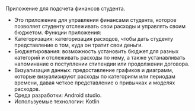 Приложение для подсчета финансов студента.
-	Это приложение для управления финансами студента, которое позволяет студенту отслеживать свои расходы и управлять своим бюджетом. Функции приложения:
-	Категоризация: категоризация расходов, чтобы дать студенту представление о том, куда он тратит свои деньги.
-	Бюджетирования: возможность установить бюджет для разных категорий и отслеживать расходы по нему, а также устанавливать напоминание о поступлении стипендии или продолжении договора.
-	Визуализация данных: предоставление графиков и диаграмм, которые визуализируют расходы по категориям или периодам времени, давая четкое представление о привычках и моделях расходов.
-	Среда разработки: Android studio.
-	Используемые технологии: Kotlin

